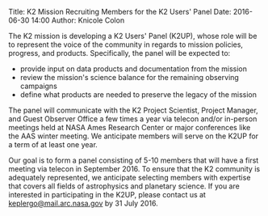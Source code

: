 Title: K2 Mission Recruiting Members for the K2 Users' Panel
Date: 2016-06-30 14:00
Author: Knicole Colon

The K2 mission is developing a K2 Users' Panel (K2UP), whose role will be to represent the voice of the community in regards to mission policies, progress, and products.  Specifically, the panel will be expected to:

* provide input on data products and documentation from the mission
* review the mission's science balance for the remaining observing campaigns
* define what products are needed to preserve the legacy of the mission

The panel will communicate with the K2 Project Scientist, Project Manager, and Guest Observer Office a few times a year via telecon and/or in-person meetings held at NASA Ames Research Center or major conferences like the AAS winter meeting.  We anticipate members will serve on the K2UP for a term of at least one year.

Our goal is to form a panel consisting of 5-10 members that will have a first meeting via telecon in September 2016.  To ensure that the K2 community is adequately represented, we anticipate selecting members with expertise that covers all fields of astrophysics and planetary science.  If you are interested in participating in the K2UP, please contact us at <a href="keplergo@mail.arc.nasa.gov">keplergo@mail.arc.nasa.gov</a> by 31 July 2016.
